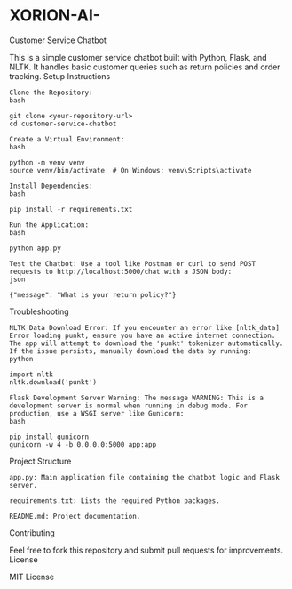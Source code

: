 # XORION-AI-
Customer Service Chatbot

This is a simple customer service chatbot built with Python, Flask, and NLTK. It handles basic customer queries such as return policies and order tracking.
Setup Instructions

    Clone the Repository:
    bash

    git clone <your-repository-url>
    cd customer-service-chatbot

    Create a Virtual Environment:
    bash

    python -m venv venv
    source venv/bin/activate  # On Windows: venv\Scripts\activate

    Install Dependencies:
    bash

    pip install -r requirements.txt

    Run the Application:
    bash

    python app.py

    Test the Chatbot: Use a tool like Postman or curl to send POST requests to http://localhost:5000/chat with a JSON body:
    json

    {"message": "What is your return policy?"}

Troubleshooting

    NLTK Data Download Error: If you encounter an error like [nltk_data] Error loading punkt, ensure you have an active internet connection. The app will attempt to download the 'punkt' tokenizer automatically. If the issue persists, manually download the data by running:
    python

    import nltk
    nltk.download('punkt')

    Flask Development Server Warning: The message WARNING: This is a development server is normal when running in debug mode. For production, use a WSGI server like Gunicorn:
    bash

    pip install gunicorn
    gunicorn -w 4 -b 0.0.0.0:5000 app:app

Project Structure

    app.py: Main application file containing the chatbot logic and Flask server.

    requirements.txt: Lists the required Python packages.

    README.md: Project documentation.

Contributing

Feel free to fork this repository and submit pull requests for improvements.
License

MIT License
